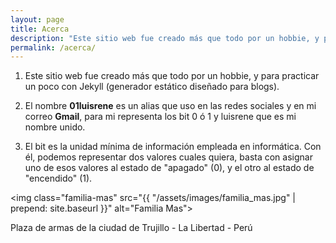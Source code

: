 ```yaml
---
layout: page
title: Acerca
description: "Este sitio web fue creado más que todo por un hobbie, y para practicar un poco con Jekyll (generador estático diseñado para blogs)."
permalink: /acerca/
---
```

<ol class="lista-about">
	<li>
	<p>Este sitio web fue creado más que todo por un hobbie, y para practicar un poco con Jekyll (generador estático diseñado para blogs).</p></li>
	<li>
		<p>El nombre <strong>01luisrene</strong> es un alias que uso en las redes sociales y en mi correo <strong>Gmail</strong>, para mi representa los bit 0 &oacute; 1 y luisrene que es mi nombre unido.</p>
	</li>
	<li><p>El bit es la unidad mínima de información empleada en informática. Con él, podemos representar dos valores cuales quiera, basta con asignar uno de esos valores al estado de "apagado" (0), y el otro al estado de "encendido" (1).</p></li>
</ol>
	
<img class="familia-mas" src="{{ "/assets/images/familia_mas.jpg" | prepend: site.baseurl }}" alt="Familia Mas">

<p class="text-foo">Plaza de armas  de la ciudad de Trujillo - La Libertad - Per&uacute;</p>
